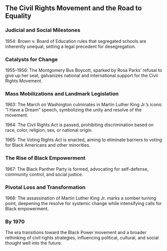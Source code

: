 ## The Civil Rights Movement and the Road to Equality

### Judicial and Social Milestones
1954: Brown v. Board of Education rules that segregated schools are inherently unequal, setting a legal precedent for desegregation.

### Catalysts for Change
1955–1956: The Montgomery Bus Boycott, sparked by Rosa Parks’ refusal to give up her seat, galvanizes national and international support for the Civil Rights Movement.

### Mass Mobilizations and Landmark Legislation
1963: The March on Washington culminates in Martin Luther King Jr.’s iconic “I Have a Dream” speech, symbolizing the unity and resolve of the movement.

1964: The Civil Rights Act is passed, prohibiting discrimination based on race, color, religion, sex, or national origin.

1965: The Voting Rights Act is enacted, aiming to eliminate barriers to voting for Black Americans and other minorities.

### The Rise of Black Empowerment
1967: The Black Panther Party is formed, advocating for self-defense, community control, and social justice.

### Pivotal Loss and Transformation
1968: The assassination of Martin Luther King Jr. marks a somber turning point, deepening the resolve for systemic change while intensifying calls for Black empowerment.

### By 1970
The era transitions toward the Black Power movement and a broader rethinking of civil rights strategies, influencing political, cultural, and social thought well into the future.
